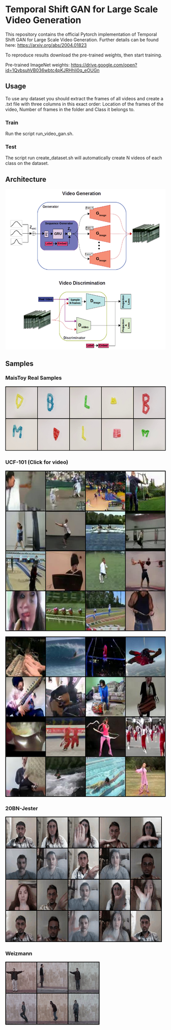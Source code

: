 # Temporal Shift GAN for Large Scale Video Generation

This repository contains the official Pytorch implementation of Temporal Shift GAN for Large Scale Video Generation. Further details can be found here: https://arxiv.org/abs/2004.01823

To reproduce results download the pre-trained weights, then start training.

Pre-trained ImageNet weights: https://drive.google.com/open?id=1QvbsuhVB036wbtc4pKJRHhli0q_eOUGn

## Usage

To use any dataset you should  extract the frames of all videos and create a .txt file with three columns in this exact order: Location of the frames of the video, Number of frames in the folder and Class it belongs to.

### Train
Run the script run_video_gan.sh.

### Test
The script run create_dataset.sh will automatically create N videos of each class on the dataset.

## Architecture

<img src="https://github.com/amunozgarza/mvt-gan/blob/master/demos/arch.png" width="625">

## Samples

### MaisToy Real Samples
[![MaisToy](demos/img_00001.png)](https://drive.google.com/file/d/1a_yAMwfQtQ4hKA22UbAZhPPKBw4ttVNU/view?usp=sharing "MaisToy")

### UCF-101 (Click for video)
[![MVT-GAN](demos/ucf_2.png)](https://drive.google.com/file/d/1mViABmg-JfJQxGb82_rsQil5vIj7GZAR/view?usp=sharing "MVT-GAN")

[![MVT-GAN](demos/ucf.png)](https://drive.google.com/file/d/1HWrkv_Gglxv9bDnnLF4-A-SXIU6egzLB/view?usp=sharing "MVT-GAN")

### 20BN-Jester
![](demos/jester_video.gif)

### Weizmann
![](demos/weiz_video.gif)
